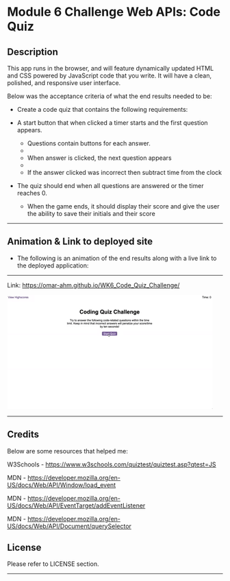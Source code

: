 # Module 6 Challenge Web APIs: Code Quiz

## Description

This app runs in the browser, and will feature dynamically updated HTML and CSS powered by JavaScript code that you write. It will have a clean, polished, and responsive user interface. 

Below was the acceptance criteria of what the end results needed to be:

* Create a code quiz that contains the following requirements:

* A start button that when clicked a timer starts and the first question appears.
 
  * Questions contain buttons for each answer.
  * 
  * When answer is clicked, the next question appears
  * 
  * If the answer clicked was incorrect then subtract time from the clock

* The quiz should end when all questions are answered or the timer reaches 0.

  * When the game ends, it should display their score and give the user the ability to save their initials and their score

---
## Animation & Link to deployed site

* The following is an animation of the end results along with a live link to the deployed application:
---
Link: https://omar-ahm.github.io/WK6_Code_Quiz_Challenge/

![Alt text](assets/08-web-apis-challenge-demo.gif)

---
## Credits

Below are some resources that helped me:

W3Schools - https://www.w3schools.com/quiztest/quiztest.asp?qtest=JS

MDN - https://developer.mozilla.org/en-US/docs/Web/API/Window/load_event

MDN - https://developer.mozilla.org/en-US/docs/Web/API/EventTarget/addEventListener

MDN - https://developer.mozilla.org/en-US/docs/Web/API/Document/querySelector

## License

Please refer to LICENSE section.

---


